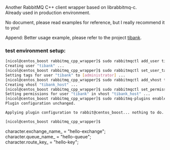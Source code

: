 Another RabbitMQ C++ client wrapper based on librabbitmq-c.   
Already used in production environment.    

No document, please read examples for reference, but I really recommend it to you!    

Append: Better usage example, please refer to the project [tibank](https://github.com/taozhijiang/tibank).    

### test environment setup:   
```bash
[nicol@centos_boost rabbitmq_cpp_wrapper]$ sudo rabbitmqctl add_user tibank 1234            
Creating user "tibank" ...
[nicol@centos_boost rabbitmq_cpp_wrapper]$ sudo rabbitmqctl set_user_tags tibank administrator                  
Setting tags for user "tibank" to [administrator] ...
[nicol@centos_boost rabbitmq_cpp_wrapper]$ sudo rabbitmqctl add_vhost tibank_host
Creating vhost "tibank_host" ...
[nicol@centos_boost rabbitmq_cpp_wrapper]$ sudo rabbitmqctl set_permissions -p tibank_host tibank ".*" ".*" ".*"    
Setting permissions for user "tibank" in vhost "tibank_host" ...
[nicol@centos_boost rabbitmq_cpp_wrapper]$ sudo rabbitmq-plugins enable rabbitmq_management
Plugin configuration unchanged.

Applying plugin configuration to rabbit@centos_boost... nothing to do.

[nicol@centos_boost rabbitmq_cpp_wrapper]$ 
```

character.exchange_name_ = "hello-exchange";    
character.queue_name_ = "hello-queue";    
character.route_key_ = "hello-key";    